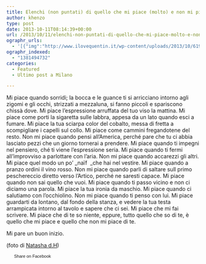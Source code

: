 ```yaml
---
title: Elenchi (non puntati) di quello che mi piace (molto) e non mi piace (poco) di te.
author: khenzo
type: post
date: 2013-10-11T08:14:39+00:00
url: /2013/10/11/elenchi-non-puntati-di-quello-che-mi-piace-molto-e-non-mi-piace-poco-di-te
ographr_urls:
  - '[{"img":"http://www.ilovequentin.it/wp-content/uploads/2013/10/6199887949_813ca3801c_b-300x179.jpg"}]'
ographr_indexed:
  - "1381494732"
categories:
  - Featured
  - Ultimo post a Milano

---
```

Mi piace quando sorridi; la bocca e le guance ti si arricciano intorno agli zigomi e gli occhi, strizzati a mezzaluna, si fanno piccoli e spariscono chissà dove. Mi piace l&#8217;espressione arruffata del tuo viso la mattina. Mi piace come porti la sigaretta sulle labbra, appesa da un lato quando esci a fumare. Mi piace la tua sciarpa color del cobalto, messa di fretta a scompigliare i capelli sul collo. Mi piace come cammini fregandotene del resto. Non mi piace quando pensi all&#8217;America, perché pare che tu ci abbia lasciato pezzi che un giorno tornerai a prendere. Mi piace quando ti impegni nel pensiero, ché ti viene l&#8217;espressione seria. Mi piace quando ti fermi all&#8217;improvviso a parlottare con l&#8217;aria. Non mi piace quando accarezzi gli altri. Mi piace quel modo un po&#8217; _naïf  _che hai nel vestire. Mi piace quando a pranzo ordini il vino rosso. Non mi piace quando parli di saltare sull primo peschereccio diretto verso l&#8217;Artico, perché ne saresti capace. Mi piace quando non sai quello che vuoi. Mi piace quando ti passo vicino e non ci diciamo una parola. Mi piace la tua ironia da maschio. Mi piace quando ci salutiamo con l&#8217;occhiolino. Non mi piace quando ti penso con lui. Mi piace guardarti da lontano, dal fondo della stanza, e vedere la tua testa arrampicata intorno al tavolo e sapere che ci sei. Mi piace che mi fai scrivere. Mi piace che di te so niente, eppure, tutto quello che so di te, è quello che mi piace e quello che non mi piace di te.
  
Mi pare un buon inizio.

(foto di [Natasha d.H][1])

<a href="http://www.facebook.com/share.php?u=http%3A%2F%2Fwww.ilovequentin.it%2F2013%2F10%2F11%2Felenchi-non-puntati-di-quello-che-mi-piace-molto-e-non-mi-piace-poco-di-te&t=Elenchi%20%28non%20puntati%29%20di%20quello%20che%20mi%20piace%20%28molto%29%20e%20non%20mi%20piace%20%28poco%29%20di%20te." id="facebook_share_both_1862" style="font-size:11px; line-height:13px; font-family:'lucida grande',tahoma,verdana,arial,sans-serif; text-decoration:none; padding:2px 0 0 20px; height:16px; background:url(http://b.static.ak.fbcdn.net/images/share/facebook_share_icon.gif) no-repeat top left;">Share on Facebook</a>

 [1]: http://www.flickr.com/photos/boyvsgirlphotography/6199887949/sizes/l/in/photolist-arS3FP-8F85oq-bCZPrG-9p4SYS-aRQ2oH-9XBzxX-ajehGm-ajehK3-b1E4eM-em1VZQ-8bFCRG-bVnUfn-9PMCtu-em1EFU-9vmUxq-aeaJVr-ezTHxP-a8Qi87-8PZ1XX-fmPHDj-cZ3ctL-9Hj4QH-9dZoq6-ekVaKK-ekUUkn-arZNRj-em1WhY-cqZ34y-ekVb1M-fqT7RP-aryE4a-arBgqY-aryEct-aryDAV-arBgC9-arBgTo-arBgKb-aryDSV-bECA2g-e1UV4d-8tQhF6-9fKNJK-7M6WsR-7M6WGt-bA6Avz-bnbJVo-bzxn76-ekUUhV-8hkNUX-fBEedq-8UtyvX/